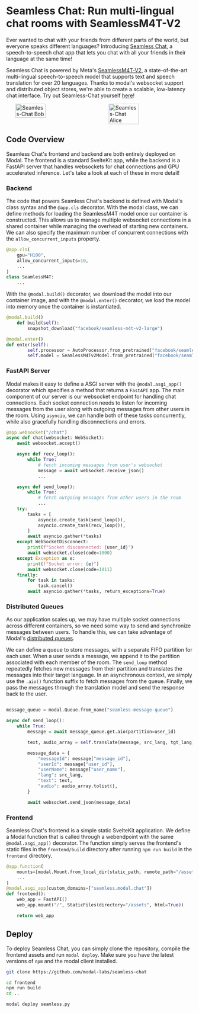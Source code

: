 # Seamless Chat: Run multi-lingual chat rooms with SeamlessM4T-V2

Ever wanted to chat with your friends from different parts of the world, but everyone speaks different languages? Introducing [Seamless Chat](https://github.com/modal-labs/seamless-chat), a speech-to-speech chat app that lets you chat with all your friends in their language at the same time!

Seamless Chat is powered by Meta's [SeamlessM4T-V2](https://github.com/facebookresearch/seamless_communication/tree/main), a state-of-the-art multi-lingual speech-to-speech model that supports text and speech translation for over 20 languages. Thanks to modal's websocket support and distributed object stores, we're able to create a scalable, low-latency chat interface. Try out Seamless-Chat yourself [here](https://seamless.modal.chat)!

<div style="display: flex; justify-content: space-around;">
  <img src="https://modal-public-assets.s3.amazonaws.com/seamless-chat/bob.png" alt="Seamless-Chat Bob" width="40%">
  <img src="https://modal-public-assets.s3.amazonaws.com/seamless-chat/alice.png" alt="Seamless-Chat Alice" width="40%">
</div>

## Code Overview

Seamless Chat's frontend and backend are both entirely deployed on Modal. The frontend is a standard SvelteKit app, while the backend is a FastAPI server that handles websockets for chat connections and GPU accelerated inference. Let's take a look at each of these in more detail!

### Backend

The code that powers Seamless Chat's backend is defined with Modal's class syntax and the `@app.cls` decorator. With the modal class, we can define methods for loading the SeamlessM4T model once our container is constructed. This allows us to manage multiple websocket connections in a shared container while managing the overhead of starting new containers. We can also specify the maximum number of concurrent connections with the `allow_concurrent_inputs` property.

```python
@app.cls(
    gpu="H100",
    allow_concurrent_inputs=10,
    ...
)
class SeamlessM4T:
    ...
```

With the `@modal.build()` decorator, we download the model into our container image, and with the `@modal.enter()` decorator, we load the model into memory once the container is instantiated.

```python
@modal.build()
    def build(self):
        snapshot_download("facebook/seamless-m4t-v2-large")

@modal.enter()
def enter(self):
        self.processor = AutoProcessor.from_pretrained("facebook/seamless-m4t-v2-large")
        self.model = SeamlessM4Tv2Model.from_pretrained("facebook/seamless-m4t-v2-large").to("cuda")

```

### FastAPI Server

Modal makes it easy to define a ASGI server with the `@modal.asgi_app()` decorator which specifies a method that returns a `FastAPI` app. The main component of our server is our websocket endpoint for handling chat connections. Each socket connection needs to listen for incoming messages from the user along with outgoing messages from other users in the room. Using `asyncio`, we can handle both of these tasks concurrently, while also gracefully handling disconnections and errors.

```python
@app.websocket("/chat")
async def chat(websocket: WebSocket):
    await websocket.accept()

    async def recv_loop():
        while True:
            # fetch incoming messages from user's websocket
            message = await websocket.receive_json()
            ...

    async def send_loop():
        while True:
            # fetch outgoing messages from other users in the room
            ...
    try:
        tasks = [
            asyncio.create_task(send_loop()),
            asyncio.create_task(recv_loop()),
        ]
        await asyncio.gather(*tasks)
    except WebSocketDisconnect:
        print(f"Socket disconnected: {user_id}")
        await websocket.close(code=1000)
    except Exception as e:
        print(f"Socket error: {e}")
        await websocket.close(code=1011)
    finally:
        for task in tasks:
            task.cancel()
        await asyncio.gather(*tasks, return_exceptions=True)
```

### Distributed Queues

As our application scales up, we may have multiple socket connections across different containers, so we need some way to send and synchronize messages between users. To handle this, we can take advantage of Modal's [distributed queues](https://modal.com/docs/guide/dicts-and-queues#modal-queues).

We can define a queue to store messages, with a separate FIFO partition for each user. When a user sends a message, we append it to the partition associated with each member of the room. The `send_loop` method repeatedly fetches new messages from their partition and translates the messages into their target language. In an asynchronous context, we simply use the `.aio()` function suffix to fetch messages from the queue. Finally, we pass the messages through the translation model and send the response back to the user.

```python

message_queue = modal.Queue.from_name("seamless-message-queue")

async def send_loop():
    while True:
        message = await message_queue.get.aio(partition=user_id)

        text, audio_array = self.translate(message, src_lang, tgt_lang)

        message_data = {
            "messageId": message["message_id"],
            "userId": message["user_id"],
            "userName": message["user_name"],
            "lang": src_lang,
            "text": text,
            "audio": audio_array.tolist(),
        }

        await websocket.send_json(message_data)
```

### Frontend

Seamless Chat's frontend is a simple static SvelteKit application. We define a Modal function that is called through a webendpoint with the same `@modal.asgi_app()` decorator. The function simply serves the frontend's static files in the `frontend/build` directory after running `npm run build` in the `frontend` directory.

```python
@app.function(
    mounts=[modal.Mount.from_local_dir(static_path, remote_path="/assets")],
    ...
)
@modal.asgi_app(custom_domains=["seamless.modal.chat"])
def frontend():
    web_app = FastAPI()
    web_app.mount("/", StaticFiles(directory="/assets", html=True))

    return web_app
```

## Deploy

To deploy Seamless Chat, you can simply clone the repository, compile the frontend assets and run `modal deploy`. Make sure you have the latest versions of `npm` and the modal client installed.

```bash
git clone https://github.com/modal-labs/seamless-chat

cd frontend
npm run build
cd ..

modal deploy seamless.py
```
